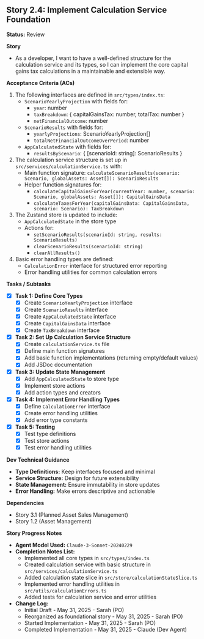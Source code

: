 ## Story 2.4: Implement Calculation Service Foundation

**Status:** Review

**Story**
- As a developer, I want to have a well-defined structure for the calculation service and its types, so I can implement the core capital gains tax calculations in a maintainable and extensible way.

**Acceptance Criteria (ACs)**
1. The following interfaces are defined in `src/types/index.ts`:
   - `ScenarioYearlyProjection` with fields for:
     - `year`: number
     - `taxBreakdown`: { capitalGainsTax: number, totalTax: number }
     - `netFinancialOutcome`: number
   - `ScenarioResults` with fields for:
     - `yearlyProjections`: ScenarioYearlyProjection[]
     - `totalNetFinancialOutcomeOverPeriod`: number
   - `AppCalculatedState` with fields for:
     - `resultsByScenario`: { [scenarioId: string]: ScenarioResults }
2. The calculation service structure is set up in `src/services/calculationService.ts` with:
   - Main function signature: `calculateScenarioResults(scenario: Scenario, globalAssets: Asset[]): ScenarioResults`
   - Helper function signatures for:
     - `calculateCapitalGainsForYear(currentYear: number, scenario: Scenario, globalAssets: Asset[]): CapitalGainsData`
     - `calculateTaxesForYear(capitalGainsData: CapitalGainsData, scenario: Scenario): TaxBreakdown`
3. The Zustand store is updated to include:
   - `AppCalculatedState` in the store type
   - Actions for:
     - `setScenarioResults(scenarioId: string, results: ScenarioResults)`
     - `clearScenarioResults(scenarioId: string)`
     - `clearAllResults()`
4. Basic error handling types are defined:
   - `CalculationError` interface for structured error reporting
   - Error handling utilities for common calculation errors

**Tasks / Subtasks**
- [x] **Task 1: Define Core Types**
    - [x] Create `ScenarioYearlyProjection` interface
    - [x] Create `ScenarioResults` interface
    - [x] Create `AppCalculatedState` interface
    - [x] Create `CapitalGainsData` interface
    - [x] Create `TaxBreakdown` interface
- [x] **Task 2: Set Up Calculation Service Structure**
    - [x] Create `calculationService.ts` file
    - [x] Define main function signatures
    - [x] Add basic function implementations (returning empty/default values)
    - [x] Add JSDoc documentation
- [x] **Task 3: Update State Management**
    - [x] Add `AppCalculatedState` to store type
    - [x] Implement store actions
    - [x] Add action types and creators
- [x] **Task 4: Implement Error Handling Types**
    - [x] Define `CalculationError` interface
    - [x] Create error handling utilities
    - [x] Add error type constants
- [x] **Task 5: Testing**
    - [x] Test type definitions
    - [x] Test store actions
    - [x] Test error handling utilities

**Dev Technical Guidance**
- **Type Definitions:** Keep interfaces focused and minimal
- **Service Structure:** Design for future extensibility
- **State Management:** Ensure immutability in store updates
- **Error Handling:** Make errors descriptive and actionable

**Dependencies**
- Story 3.1 (Planned Asset Sales Management)
- Story 1.2 (Asset Management)

**Story Progress Notes**
* **Agent Model Used:** `Claude-3-Sonnet-20240229`
* **Completion Notes List:**
    * Implemented all core types in `src/types/index.ts`
    * Created calculation service with basic structure in `src/services/calculationService.ts`
    * Added calculation state slice in `src/store/calculationStateSlice.ts`
    * Implemented error handling utilities in `src/utils/calculationErrors.ts`
    * Added tests for calculation service and error utilities
* **Change Log:**
    * Initial Draft - May 31, 2025 - Sarah (PO)
    * Reorganized as foundational story - May 31, 2025 - Sarah (PO)
    * Started Implementation - May 31, 2025 - Sarah (PO)
    * Completed Implementation - May 31, 2025 - Claude (Dev Agent)
